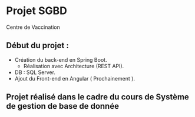 # Projet SGBD
 Centre de Vaccination

## Début du projet :

- Création du back-end en Spring Boot.
  - Réalisation avec Architecture (REST API).
- DB : SQL Server.
- Ajout du Front-end en Angular ( Prochainement ).

## Projet réalisé dans le cadre du cours de Système de gestion de base de donnée
